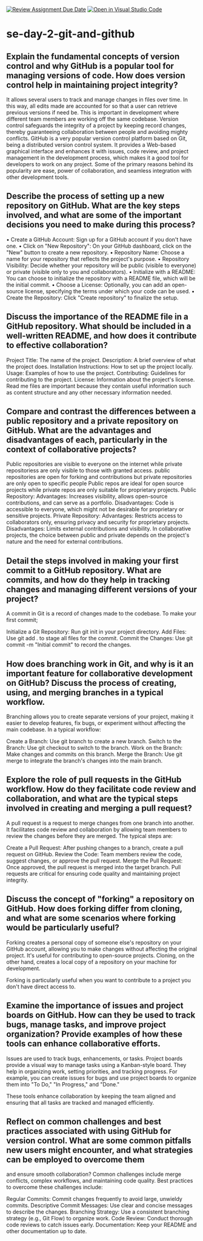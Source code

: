 [![Review Assignment Due Date](https://classroom.github.com/assets/deadline-readme-button-22041afd0340ce965d47ae6ef1cefeee28c7c493a6346c4f15d667ab976d596c.svg)](https://classroom.github.com/a/8wgCKhpZ)
[![Open in Visual Studio Code](https://classroom.github.com/assets/open-in-vscode-2e0aaae1b6195c2367325f4f02e2d04e9abb55f0b24a779b69b11b9e10269abc.svg)](https://classroom.github.com/online_ide?assignment_repo_id=15588829&assignment_repo_type=AssignmentRepo)
# se-day-2-git-and-github
## Explain the fundamental concepts of version control and why GitHub is a popular tool for managing versions of code. How does version control help in maintaining project integrity?
It allows several users to track and manage changes in files over time. In this way, all edits made are accounted for so that a user can retrieve previous versions if need be. This is important in development 
where different team members are working off the same codebase. Version control safeguards the integrity of a project by keeping record changes, thereby guaranteeing collaboration between people and avoiding 
mighty conflicts.
GitHub is a very popular version control platform based on Git, being a distributed version control system. It provides a Web-based graphical interface and enhances it with issues, code review, and project 
management in the development process, which makes it a good tool for developers to work on any project. Some of the primary reasons behind its popularity are ease, power of collaboration, and seamless 
integration with other development tools. 

## Describe the process of setting up a new repository on GitHub. What are the key steps involved, and what are some of the important decisions you need to make during this process?
•	Create a GitHub Account: Sign up for a GitHub account if you don't have one.
•	Click on "New Repository": On your GitHub dashboard, click on the "New" button to create a new repository.
•	Repository Name: Choose a name for your repository that reflects the project's purpose.
•	Repository Visibility: Decide whether your repository will be public (visible to everyone) or private (visible only to you and collaborators).
•	Initialize with a README: You can choose to initialize the repository with a README file, which will be the initial commit.
•	Choose a License: Optionally, you can add an open-source license, specifying the terms under which your code can be used.
•	Create the Repository: Click "Create repository" to finalize the setup.

## Discuss the importance of the README file in a GitHub repository. What should be included in a well-written README, and how does it contribute to effective collaboration?
Project Title: The name of the project.
Description: A brief overview of what the project does.
Installation Instructions: How to set up the project locally.
Usage: Examples of how to use the project.
Contributing: Guidelines for contributing to the project.
License: Information about the project's license.
Read me files are important because they contain useful information such as content structure and any other necessary information needed.
## Compare and contrast the differences between a public repository and a private repository on GitHub. What are the advantages and disadvantages of each, particularly in the context of collaborative projects?
Public repositories are visible to everyone on the internet while private repositoriess are only visible to those with granted access.
public repositories are open for forking and contributions but private repositories are only open to specific people
Public repos are ideal for open source projects while private repos are only suitable for proprietary projects.
Public Repository:
Advantages: Increases visibility, allows open-source contributions, and can serve as a portfolio.
Disadvantages: Code is accessible to everyone, which might not be desirable for proprietary or sensitive projects.
Private Repository:
Advantages: Restricts access to collaborators only, ensuring privacy and security for proprietary projects.
Disadvantages: Limits external contributions and visibility.
In collaborative projects, the choice between public and private depends on the project's nature and the need for external contributions.
## Detail the steps involved in making your first commit to a GitHub repository. What are commits, and how do they help in tracking changes and managing different versions of your project?
A commit in Git is a record of changes made to the codebase. To make your first commit;

Initialize a Git Repository: Run git init in your project directory.
Add Files: Use git add . to stage all files for the commit.
Commit the Changes: Use git commit -m "Initial commit" to record the changes.
## How does branching work in Git, and why is it an important feature for collaborative development on GitHub? Discuss the process of creating, using, and merging branches in a typical workflow.
Branching allows you to create separate versions of your project, making it easier to develop features, fix bugs, or experiment without affecting the main codebase. In a typical workflow:

Create a Branch: Use git branch <branch-name> to create a new branch.
Switch to the Branch: Use git checkout <branch-name> to switch to the branch.
Work on the Branch: Make changes and commits on this branch.
Merge the Branch: Use git merge <branch-name> to integrate the branch's changes into the main branch.
## Explore the role of pull requests in the GitHub workflow. How do they facilitate code review and collaboration, and what are the typical steps involved in creating and merging a pull request?
A pull request is a request to merge changes from one branch into another. It facilitates code review and collaboration by allowing team members to review the changes before they are merged. The typical steps are:

Create a Pull Request: After pushing changes to a branch, create a pull request on GitHub.
Review the Code: Team members review the code, suggest changes, or approve the pull request.
Merge the Pull Request: Once approved, the pull request is merged into the target branch.
Pull requests are critical for ensuring code quality and maintaining project integrity.
## Discuss the concept of "forking" a repository on GitHub. How does forking differ from cloning, and what are some scenarios where forking would be particularly useful?
Forking creates a personal copy of someone else's repository on your GitHub account, allowing you to make changes without affecting the original project. It's useful for contributing to open-source projects. 
Cloning, on the other hand, creates a local copy of a repository on your machine for development.

Forking is particularly useful when you want to contribute to a project you don't have direct access to.
## Examine the importance of issues and project boards on GitHub. How can they be used to track bugs, manage tasks, and improve project organization? Provide examples of how these tools can enhance collaborative efforts.
Issues are used to track bugs, enhancements, or tasks. Project boards provide a visual way to manage tasks using a Kanban-style board. They help in organizing work, setting priorities, and tracking progress. For 
example, you can create issues for bugs and use project boards to organize them into "To Do," "In Progress," and "Done."

These tools enhance collaboration by keeping the team aligned and ensuring that all tasks are tracked and managed efficiently.
## Reflect on common challenges and best practices associated with using GitHub for version control. What are some common pitfalls new users might encounter, and what strategies can be employed to overcome them 
 and ensure smooth collaboration?
Common challenges include merge conflicts, complex workflows, and maintaining code quality. Best practices to overcome these challenges include:

Regular Commits: Commit changes frequently to avoid large, unwieldy commits.
Descriptive Commit Messages: Use clear and concise messages to describe the changes.
Branching Strategy: Use a consistent branching strategy (e.g., Git Flow) to organize work.
Code Review: Conduct thorough code reviews to catch issues early.
Documentation: Keep your README and other documentation up to date.
